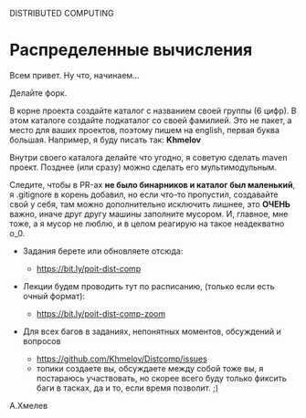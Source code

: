 DISTRIBUTED COMPUTING
# Распределенные вычисления

Всем привет. Ну что, начинаем...

Делайте форк.

В корне проекта создайте каталог с названием своей группы (6 цифр).
В этом каталоге создайте подкаталог со своей фамилией.
Это не пакет, а место для ваших проектов, 
поэтому пишем на english, первая буква большая.
Например, я буду писать так: **Khmelov**

Внутри своего каталога делайте что угодно, я советую сделать maven проект.
Позднее (или сразу) можно сделать его мультимодульным.

Следите, чтобы в PR-ах **не было бинарников и 
каталог был маленький**, я .gitignore в корень добавил, но 
если что-то пропустил, создавайте свой у себя,
там можно дополнительно исключить лишнее, это **ОЧЕНЬ** важно,
иначе друг другу машины заполните мусором.
И, главное, мне тоже, а я мусор не люблю, и в целом реагирую на такое неадекватно o_0.


- Задания берете или обновляете отсюда:
  - https://bit.ly/poit-dist-comp

- Лекции будем проводить тут по расписанию, (только если есть очный формат):
  - https://bit.ly/poit-dist-comp-zoom

- Для всех багов в заданиях, непонятных моментов, обсуждений и вопросов
  - https://github.com/Khmelov/Distcomp/issues 
  - топики создаете вы, обсуждаете между собой тоже вы,
  я постараюсь участвовать, но скорее всего буду 
  только фиксить баги в тасках, да и то, если время позволит. ;)

А.Хмелев

